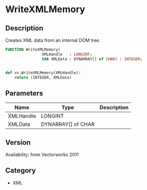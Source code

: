 # WriteXMLMemory

## Description
Creates XML data from an internal DOM tree.

```pascal
FUNCTION WriteXMLMemory(
				XMLHandle   : LONGINT;
				VAR XMLData : DYNARRAY[] of CHAR) : INTEGER;
```

```python

def vs.WriteXMLMemory(XMLHandle):
    return (INTEGER, XMLData)
```

## Parameters
|Name|Type|Description|
|---|---|---|
|XMLHandle|LONGINT||
|XMLData|DYNARRAY[] of CHAR||

## Version
Availability: from Vectorworks 2011
## Category
* XML

